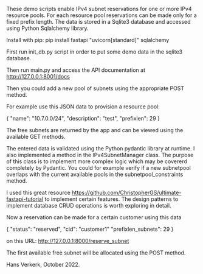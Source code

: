 These demo scripts enable IPv4 subnet reservations for one or more IPv4 resource pools. For each resource pool reservations can be made only for a fixed prefix length. The data is stored in a Sqlite3 database and accessed using Python Sqlalchemy library.


Install with pip:
pip install fastapi "uvicorn[standard]" sqlalchemy

First run init_db.py script in order to put some demo data in the sqlite3 database.

Then run main.py and access the API documentation at
http://127.0.0.1:8001/docs

Then you could add a new pool of subnets using the appropriate POST method.

For example use this JSON data to provision a resource pool:

{
    "name": "10.7.0.0/24",
    "description": "test",
    "prefixlen": 29
}

The free subnets are returned by the app and can be viewed using the available GET methods.

The entered data is validated using the Python pydantic library at runtime. I also implemented a method in the IPv4SubnetManager class. The purpose of this class is to implement more complex logic which may be covererd completely by Pydantic. You could for example verify if a new subnetpool overlaps with the current available pools in the subnetpool_constraints method.

I used this great resource https://github.com/ChristopherGS/ultimate-fastapi-tutorial to implement certain features. The design patterns to implement database CRUD operations is worth exploring in detail.

Now a reservation can be made for a certain customer using this data 

{
    "status": "reserved",
    "cid": "customer1"
    "prefixlen_subnets": 29
}
 
on this URL:
http://127.0.0.1:8000/reserve_subnet

The first available free subnet will be allocated using the POST method.


Hans Verkerk, October 2022.